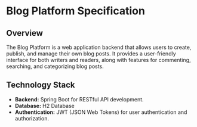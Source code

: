 # Blog Platform Specification

## Overview
The Blog Platform is a web application backend that allows users to create, publish, and manage their own blog posts. It provides a user-friendly interface for both writers and readers, along with features for commenting, searching, and categorizing blog posts.

## Technology Stack
- **Backend:** Spring Boot for RESTful API development.
- **Database:** H2 Database
- **Authentication:** JWT (JSON Web Tokens) for user authentication and authorization.
